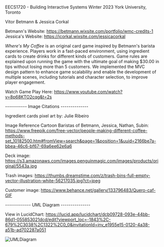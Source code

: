 EECS1720 - Building Interactive Systems Winter 2023 York University, Toronto

Vitor Betmann & Jessica Corkal

Betmann's Website: https://betmann.wixsite.com/portfolio/wmc-credits-1
Jessica's Website: https://jcorkal.wixsite.com/jessicacorkal

_Where's My Coffee_ is an original card game inspired by Betmann's barista experience. Players work in a fast-paced environment, using ingredient cards to create drinks for different kinds of customers. Game rules are explained upon running the game with the ultimate goal of making $30.00 in tips without losing more than 5 customers. We implemented the MVC design pattern to enhance game scalability and enable the development of multiple scenes, including tutorials and character selection, to improve player engagement.

Watch Game Play Here: https://www.youtube.com/watch?v=8p68KTO2cqg&t=2s

----------- Image Citations --------------

Ingredient cards pixel art by: Julie Ribeiro

Image Reference Cartoon Baristas of Betmann, Jessica, Nathan, Subin: https://www.freepik.com/free-vector/people-making-different-coffee-methods-set_10182500.htm#fromView=search&page=1&position=1&uuid=2166be7a-bbea-46c6-bf67-69a6ee62e6a6

Deck image: https://s3.amazonaws.com/images.penguinmagic.com/images/products/original/5543a.jpg

Trash images: https://thumbs.dreamstime.com/z/trash-bins-full-empty-vector-illustration-white-56217035.jpg?ct=jpeg

Customer image: https://www.behance.net/gallery/133796483/Quero-caf-GIF

------------- UML Diagram ---------------

View in LucidChart: https://lucid.app/lucidchart/dcb09728-093e-44bb-86d1-055853021dcd/edit?viewport_loc=-1843%2C-679%2C3038%2C1322%2C0_0&invitationId=inv_e1955e15-0120-4a38-a51b-ad702287a051

![UMLDiagram](https://github.com/user-attachments/assets/284a7032-879a-41df-a076-b296d1ba6d9c)



